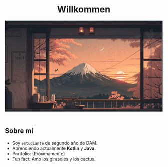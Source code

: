 <!-- Presentación y banner -->
<div align = "center">
    <h1>Willkommen</h1>
    <img src= "https://github.com/navfer/navfer/blob/main/fuji.jpg">
</div>
<br>

<!-- Sobre mi -->
## Sobre mí  
- Soy `estudiante` de segundo año de DAM.
- Aprendiendo actualmente **Kotlin** y **Java.**
- Portfolio: (Próximamente)
- Fun fact: Amo los girasoles y los cactus.

<br>

